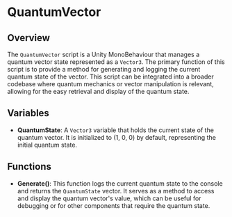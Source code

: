 # QuantumVector

## Overview
The `QuantumVector` script is a Unity MonoBehaviour that manages a quantum vector state represented as a `Vector3`. The primary function of this script is to provide a method for generating and logging the current quantum state of the vector. This script can be integrated into a broader codebase where quantum mechanics or vector manipulation is relevant, allowing for the easy retrieval and display of the quantum state.

## Variables
- **QuantumState**: A `Vector3` variable that holds the current state of the quantum vector. It is initialized to (1, 0, 0) by default, representing the initial quantum state.

## Functions
- **Generate()**: This function logs the current quantum state to the console and returns the `QuantumState` vector. It serves as a method to access and display the quantum vector's value, which can be useful for debugging or for other components that require the quantum state.